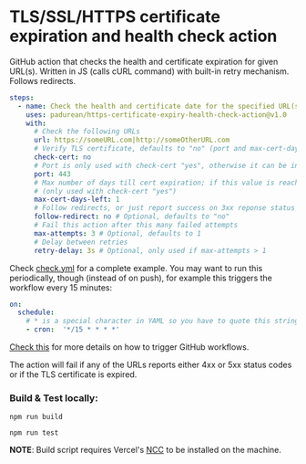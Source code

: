 # TLS/SSL/HTTPS certificate expiration and health check action

GitHub action that checks the health and certificate expiration for given URL(s). Written in JS (calls cURL command) with built-in retry mechanism. Follows redirects.

```yaml
steps:
  - name: Check the health and certificate date for the specified URL(s)
    uses: padurean/https-certificate-expiry-health-check-action@v1.0
    with:
      # Check the following URLs
      url: https://someURL.com|http://someOtherURL.com
      # Verify TLS certificate, defaults to "no" (port and max-cert-days-left are only used if this is set to "yes")
      check-cert: no
      # Port is only used with check-cert "yes", otherwise it can be included in the URL
      port: 443
      # Max number of days till cert expiration; if this value is reached, the check will fail
      # (only used with check-cert "yes")
      max-cert-days-left: 1
      # Follow redirects, or just report success on 3xx reponse status codes
      follow-redirect: no # Optional, defaults to "no"
      # Fail this action after this many failed attempts
      max-attempts: 3 # Optional, defaults to 1
      # Delay between retries
      retry-delay: 3s # Optional, only used if max-attempts > 1
```

Check [check.yml](./.github/workflows/check.yml) for a complete example.
You may want to run this periodically, though (instead of on push), for example this triggers the workflow every 15 minutes:

```yaml
on:
  schedule:
    # * is a special character in YAML so you have to quote this string
    - cron:  '*/15 * * * *'
```

[Check this](https://help.github.com/en/actions/reference/events-that-trigger-workflows) for more details on how to trigger GitHub workflows.

The action will fail if any of the URLs reports either 4xx or 5xx status codes or if the TLS certificate is expired.

### Build & Test locally:

`npm run build`

`npm run test`

**NOTE**: Build script requires Vercel's [NCC](https://www.npmjs.com/package/@vercel/ncc) to be installed on the machine.
